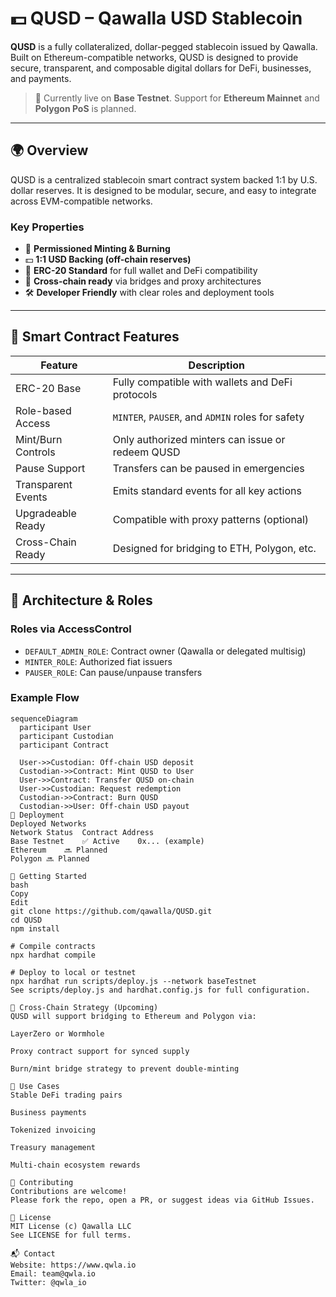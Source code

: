 # 💵 QUSD – Qawalla USD Stablecoin

**QUSD** is a fully collateralized, dollar-pegged stablecoin issued by Qawalla. Built on Ethereum-compatible networks, QUSD is designed to provide secure, transparent, and composable digital dollars for DeFi, businesses, and payments.

> 🧪 Currently live on **Base Testnet**. Support for **Ethereum Mainnet** and **Polygon PoS** is planned.

---

## 🌍 Overview

QUSD is a centralized stablecoin smart contract system backed 1:1 by U.S. dollar reserves. It is designed to be modular, secure, and easy to integrate across EVM-compatible networks.

### Key Properties
- 🔐 **Permissioned Minting & Burning**  
- 💵 **1:1 USD Backing (off-chain reserves)**  
- 🧩 **ERC-20 Standard** for full wallet and DeFi compatibility  
- 🌉 **Cross-chain ready** via bridges and proxy architectures  
- 🛠️ **Developer Friendly** with clear roles and deployment tools  

---

## 🔧 Smart Contract Features

| Feature           | Description |
|------------------|-------------|
| ERC-20 Base       | Fully compatible with wallets and DeFi protocols |
| Role-based Access | `MINTER`, `PAUSER`, and `ADMIN` roles for safety |
| Mint/Burn Controls| Only authorized minters can issue or redeem QUSD |
| Pause Support     | Transfers can be paused in emergencies |
| Transparent Events| Emits standard events for all key actions |
| Upgradeable Ready | Compatible with proxy patterns (optional) |
| Cross-Chain Ready | Designed for bridging to ETH, Polygon, etc. |

---

## 🧱 Architecture & Roles

### Roles via AccessControl
- `DEFAULT_ADMIN_ROLE`: Contract owner (Qawalla or delegated multisig)
- `MINTER_ROLE`: Authorized fiat issuers
- `PAUSER_ROLE`: Can pause/unpause transfers

### Example Flow
```mermaid
sequenceDiagram
  participant User
  participant Custodian
  participant Contract

  User->>Custodian: Off-chain USD deposit
  Custodian->>Contract: Mint QUSD to User
  User->>Contract: Transfer QUSD on-chain
  User->>Custodian: Request redemption
  Custodian->>Contract: Burn QUSD
  Custodian->>User: Off-chain USD payout
🚀 Deployment
Deployed Networks
Network	Status	Contract Address
Base Testnet	✅ Active	0x... (example)
Ethereum	🔜 Planned	
Polygon	🔜 Planned	

🧪 Getting Started
bash
Copy
Edit
git clone https://github.com/qawalla/QUSD.git
cd QUSD
npm install

# Compile contracts
npx hardhat compile

# Deploy to local or testnet
npx hardhat run scripts/deploy.js --network baseTestnet
See scripts/deploy.js and hardhat.config.js for full configuration.

🌉 Cross-Chain Strategy (Upcoming)
QUSD will support bridging to Ethereum and Polygon via:

LayerZero or Wormhole

Proxy contract support for synced supply

Burn/mint bridge strategy to prevent double-minting

🧠 Use Cases
Stable DeFi trading pairs

Business payments

Tokenized invoicing

Treasury management

Multi-chain ecosystem rewards

🤝 Contributing
Contributions are welcome!
Please fork the repo, open a PR, or suggest ideas via GitHub Issues.

📜 License
MIT License (c) Qawalla LLC
See LICENSE for full terms.

📬 Contact
Website: https://www.qwla.io
Email: team@qwla.io
Twitter: @qwla_io
